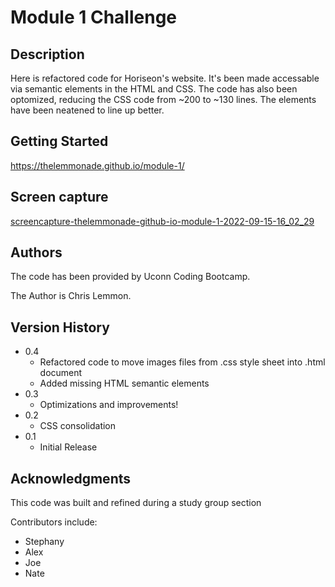 # Module 1 Challenge

## Description

Here is refactored code for Horiseon's website. It's been made accessable via semantic elements in the HTML and CSS. The code has also been optomized, reducing the CSS code from ~200 to ~130 lines. The elements have been neatened to line up better.

## Getting Started

https://thelemmonade.github.io/module-1/

## Screen capture
[screencapture-thelemmonade-github-io-module-1-2022-09-15-16_02_29](https://user-images.githubusercontent.com/112985017/190498130-26f23464-bb1b-4cbd-99b7-16bbd22bbf11.png)

## Authors

The code has been provided by Uconn Coding Bootcamp.

The Author is Chris Lemmon.

## Version History

* 0.4
    * Refactored code to move images files from .css style sheet into .html document
    * Added missing HTML semantic elements
* 0.3
    * Optimizations and improvements!
* 0.2
    * CSS consolidation
* 0.1
    * Initial Release

## Acknowledgments

This code was built and refined during a study group section

Contributors include:
* Stephany
* Alex
* Joe
* Nate
